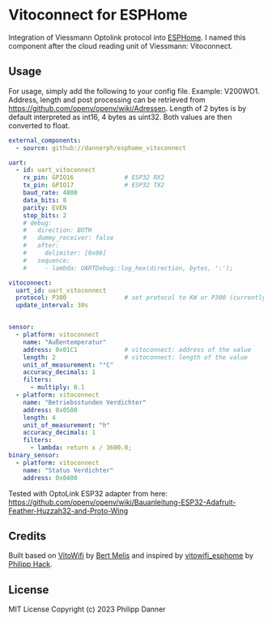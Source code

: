 # Vitoconnect for ESPHome

Integration of Viessmann Optolink protocol into [ESPHome]. I named this component after the cloud reading unit of Viessmann: Vitoconnect.

## Usage

For usage, simply add the following to your config file. Example: V200WO1.
Address, length and post processing can be retrieved from <https://github.com/openv/openv/wiki/Adressen>. Length of 2 bytes is by default interpreted as int16, 4 bytes as uint32. Both values are then converted to float.

```yaml
external_components:
  - source: github://dannerph/esphome_vitoconnect

uart:
  - id: uart_vitoconnect
    rx_pin: GPIO16              # ESP32 RX2
    tx_pin: GPIO17              # ESP32 TX2
    baud_rate: 4800
    data_bits: 8
    parity: EVEN
    stop_bits: 2
    # debug:
    #   direction: BOTH
    #   dummy_receiver: false
    #   after:
    #     delimiter: [0x06]
    #   sequence:
    #     - lambda: UARTDebug::log_hex(direction, bytes, ':');

vitoconnect:
  uart_id: uart_vitoconnect
  protocol: P300                # set protocol to KW or P300 (currently only P300 is supported)
  update_interval: 30s


sensor:
  - platform: vitoconnect
    name: "Außentemperatur"
    address: 0x01C1             # vitoconnect: address of the value
    length: 2                   # vitoconnect: length of the value
    unit_of_measurement: "°C"
    accuracy_decimals: 1
    filters:
      - multiply: 0.1
  - platform: vitoconnect
    name: "Betriebsstunden Verdichter"
    address: 0x0580
    length: 4
    unit_of_measurement: "h"
    accuracy_decimals: 1
    filters:
      - lambda: return x / 3600.0;
binary_sensor:
  - platform: vitoconnect
    name: "Status Verdichter"
    address: 0x0400
```

Tested with OptoLink ESP32 adapter from here:
<https://github.com/openv/openv/wiki/Bauanleitung-ESP32-Adafruit-Feather-Huzzah32-and-Proto-Wing>

## Credits

Built based on [VitoWifi] by [Bert Melis] and inspired by [vitowifi_esphome] by [Philipp Hack].

## License

MIT License
Copyright (c) 2023 Philipp Danner

[ESPHome]: https://esphome.io/
[VitoWifi]: https://github.com/bertmelis/VitoWifi
[vitowifi_esphome]: https://github.com/phha/vitowifi_esphome
[Bert Melis]: https://github.com/bertmelis
[Philipp Hack]: https://github.com/phha
